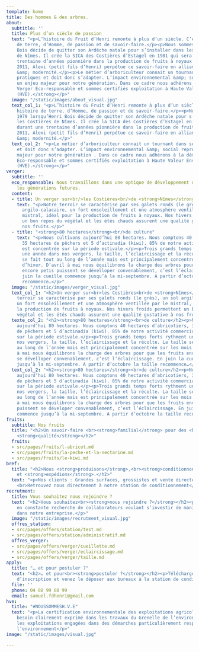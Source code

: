 ```yaml
---
template: home
title: Des hommes & des arbres.
about:
  subtitle: ''
  title: Plus d’un siècle de passion
  text: "<p>L’histoire du Fruit d’Henri remonte à plus d’un siècle. C’est une histoire
    de terre, d’Homme, de passion et de savoir-faire.</p><p>Nous sommes en 1979 lorsqu’Henri
    Bois décide de quitter son Ardèche natale pour s’installer dans les Costières
    de Nîmes. Il crée la SICA des Costières d’Estagel en 1981 qui sera durant une
    trentaine d’années pionnière dans la production de fruits à noyaux.</p><p>Depuis
    2011, Alexi (petit fils d’Henri) perpétue ce savoir-faire en alliant tradition
    &amp; modernité.</p><p>Le métier d’arboriculteur connait un tournant dans ses
    pratiques et doit donc s’adapter. L’impact environnemental &amp; social représente
    un enjeu majeur pour notre génération. Dans ce cadre nous adhérons à la démarche<strong>
    Verger Eco-responsable et sommes certifiés exploitation à Haute Valeur Environnementale
    (HVE).</strong></p>"
  image: "/static/images/about_visual.jpg"
  text_col_1: "<p>L’histoire du Fruit d’Henri remonte à plus d’un siècle. C’est une
    histoire de terre, d’Homme, de passion et de savoir-faire.</p><p>Nous sommes en
    1979 lorsqu’Henri Bois décide de quitter son Ardèche natale pour s’installer dans
    les Costières de Nîmes. Il crée la SICA des Costières d’Estagel en 1981 qui sera
    durant une trentaine d’années pionnière dans la production de fruits à noyaux.</p><p>Depuis
    2011, Alexi (petit fils d’Henri) perpétue ce savoir-faire en alliant tradition
    &amp; modernité.</p>"
  text_col_2: "<p>Le métier d’arboriculteur connait un tournant dans ses pratiques
    et doit donc s’adapter. L’impact environnemental &amp; social représente un enjeu
    majeur pour notre génération . Dans ce cadre nous adhérons à la démarche <strong>Verger
    Eco-responsable et sommes certifiés exploitation à Haute Valeur Environnementale
    (HVE).</strong></p>"
verger:
  subtitle: ''
  eco_responsable: Nous travaillons dans une optique de développement durable pour
    les générations futures.
  content:
  - title: Un verger sur<br/>les Costières<br/>de <strong>Nîmes</strong>
    text: "<p>Notre terroir se caractérise par ses galets ronds (le grès), un sol
      argilo-calacaire, un fort ensoleillement et une atmosphère ventillée par le
      mistral, idéal pour la production de fruits à noyaux. Nos hivers froids permettent
      un bon repos du végétal et les étés chauds assurent une qualité gustative à
      nos fruits.</p>"
  - title: "<strong>80 hectares</strong><br/>de culture"
    text: "<p>Nous cultivons aujourd’hui 80 hectares. Nous comptons 40 hectares d’abricotiers,
      35 hectares de pêchers et 5 d’actinadia (kiwi). 85% de notre activité commerciale
      est concentrée sur la période estivale.</p><p>Trois grands temps forts rythment
      une année dans nos vergers, la taille, l’eclaircissage et la récolte. La taille
      se fait tout au long de l’année mais est principalement concentrée sur les mois
      d’hiver. D’avril à mai nous équilibrons la charge des arbres pour que les fruits
      encore petis puissent se dévelloper convenablement, c’est l’éclaircissage. En
      juin la cueille commence jusqu’à la mi-septembre. A partir d’octobre la taille
      recommence…</p>"
  image: "/static/images/verger_visual.jpg"
  text_col_1: "<h2>Un verger sur<br>les Costières<br>de <strong>Nîmes</strong></h2><p>Notre
    terroir se caractérise par ses galets ronds (le grès), un sol argilo-calacaire,
    un fort ensoleillement et une atmosphère ventillée par le mistral, idéal pour
    la production de fruits à noyaux. Nos hivers froids permettent un bon repos du
    végétal et les étés chauds assurent une qualité gustative à nos fruits.</p>"
  texte_col_2: "<h2><strong>80 hectares</strong><br>de culture</h2><p>Nous cultivons
    aujourd’hui 80 hectares. Nous comptons 40 hectares d’abricotiers, 35 hectares
    de pêchers et 5 d’actinadia (kiwi). 85% de notre activité commerciale est concentrée
    sur la période estivale.</p><p>Trois grands temps forts rythment une année dans
    nos vergers, la taille, l’eclaircissage et la récolte. La taille se fait tout
    au long de l’année mais est principalement concentrée sur les mois d’hiver. D’avril
    à mai nous équilibrons la charge des arbres pour que les fruits encore petis puissent
    se dévelloper convenablement, c’est l’éclaircissage. En juin la cueille commence
    jusqu’à la mi-septembre. A partir d’octobre la taille recommence…</p>"
  text_col_2: "<h2><strong>80 hectares</strong><br>de culture</h2><p>Nous cultivons
    aujourd’hui 80 hectares. Nous comptons 40 hectares d’abricotiers, 35 hectares
    de pêchers et 5 d’actinadia (kiwi). 85% de notre activité commerciale est concentrée
    sur la période estivale.</p><p>Trois grands temps forts rythment une année dans
    nos vergers, la taille, l’éclaircissage et la récolte. La taille se fait tout
    au long de l’année mais est principalement concentrée sur les mois d’hiver. D’avril
    à mai nous équilibrons la charge des arbres pour que les fruits encore petits
    puissent se déveloper convenablement, c’est l’éclaircissage. En juin la cueille
    commence jusqu’à la mi-septembre. A partir d’octobre la taille recommence…</p>"
fruits:
  subtitle: Nos fruits
  title: "<h2>Un savoir-faire <br><strong>familial</strong> pour des <br>fruits de
    <strong>qualité</strong></h2>"
  fruits:
  - src/pages/fruits/l-abricot.md
  - src/pages/fruits/la-peche-et-la-nectarine.md
  - src/pages/fruits/le-kiwi.md
bref:
  title: "<h2>Nous <strong>produisons</strong>,<br><strong>conditionnons</strong>
    et <strong>expédions</strong>.</h2>"
  text: "<p>Nos clients : Grandes surfaces, grossistes et vente directe chez nous.
    <br>Retrouvez nous directement à notre station de conditionnement</p>"
recrutment:
  title: Vous souhaitez nous rejoindre ?
  text: "<h2>Vous souhaitez<br><strong>nous rejoindre ?</strong></h2><p>Nous sommes
    en constante recherche de collaborateurs voulant s’investir de manière durable
    dans notre entreprise.</p>"
  image: "/static/images/recrutment_visual.jpg"
  offres_station:
  - src/pages/offers/station/test.md
  - src/pages/offers/station/administratif.md
  offres_verger:
  - src/pages/offers/verger/cueillette.md
  - src/pages/offers/verger/eclaircissage.md
  - src/pages/offers/verger/taille.md
apply:
  title: "… et pour postuler ?"
  text: "<h2>… et pour<br><strong>postuler ?</strong></h2><p>Télécharger notre dossier
    d’inscription et venez le déposer aux bureaux à la station de conditionnement.</p>"
  file: ''
  phone: 04 88 99 88 99
  email: samuel.fdhenri@gmail.com
hve:
  title: "#NOUSSOMMESH.V.E"
  text: "<p>La certification environnementale des exploitations agricoles répond au
    besoin clairement exprimé dans les travaux du Grenelle de l’environnement de reconnaître
    les exploitations engagées dans des démarches particulièrement respectueuses de
    l’environnement</p>"
image: "/static/images/visual.jpg"

---
```

